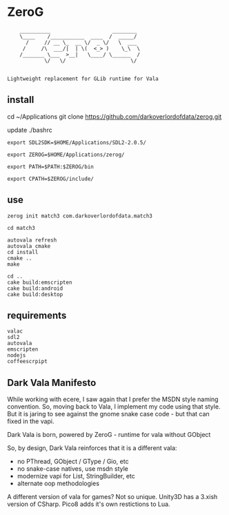 # ZeroG


        __________                    ________ 
        \____    /___________  ____  /  _____/ 
          /     // __ \_  __ \/  _ \/   \  ___ 
         /     /\  ___/|  | \(  <_> )    \_\  \
        /_______ \___  >__|   \____/ \______  /
                \/   \/                     \/ 


    Lightweight replacement for GLib runtime for Vala

## install

cd ~/Applications
git clone https://github.com/darkoverlordofdata/zerog.git

update ./bashrc

    export SDL2SDK=$HOME/Applications/SDL2-2.0.5/

    export ZEROG=$HOME/Applications/zerog/

    export PATH=$PATH:$ZEROG/bin

    export CPATH=$ZEROG/include/


## use

    zerog init match3 com.darkoverlordofdata.match3

    cd match3

    autovala refresh
    autovala cmake
    cd install
    cmake ..
    make
    
    cd ..
    cake build:emscripten
    cake build:android
    cake build:desktop
    
## requirements

    valac
    sdl2
    autovala
    emscripten
    nodejs
    coffeescrpipt

## Dark Vala Manifesto


While working with ecere, I saw again that I prefer the MSDN style naming convention.
So, moving back to Vala, I implement my code using that style. But it is jaring to see 
against the gnome snake case code - but that can fixed in the vapi.

Dark Vala is born, powered by ZeroG - runtime for vala without GObject


So, by design, Dark Vala reinforces that it is a different vala:

* no PThread, GObject / GType / Gio, etc
* no snake-case natives, use msdn style
* modernize vapi for List, StringBuilder, etc
* alternate oop methodologies

A different version of vala for games? Not so unique. Unity3D has a 3.xish version of CSharp. Pico8 adds it's own restictions to Lua.


